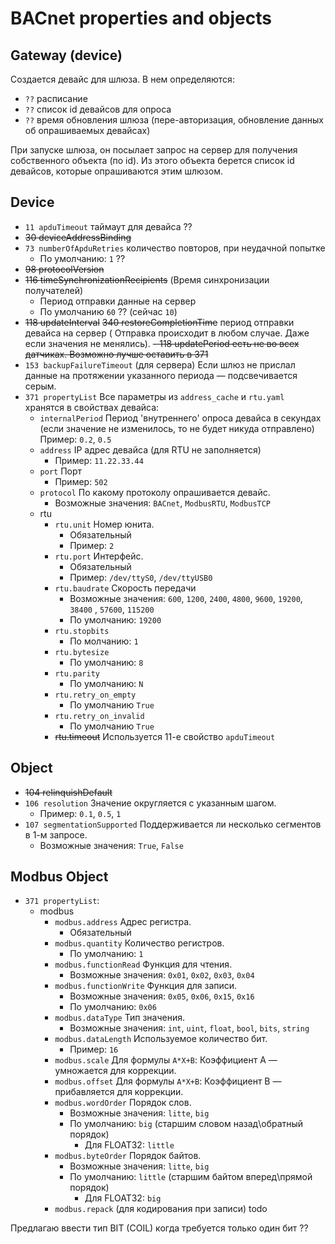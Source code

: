# BACnet properties and objects

## Gateway (device)

Создается девайс для шлюза. В нем определяются:

- `??` расписание
- `??` список id девайсов для опроса
- `??` время обновления шлюза (пере-авторизация, обновление данных об опрашиваемых девайсах)

При запуске шлюза, он посылает запрос на сервер для получения собственного объекта (по id).
Из этого объекта берется список id девайсов, которые опрашиваются этим шлюзом.

## Device

- `11 apduTimeout` таймаут для девайса ??
- ~~30 deviceAddressBinding~~
- `73 numberOfApduRetries` количество повторов, при неудачной попытке
    - По умолчанию: `1` ??
- ~~98 protocolVersion~~
- ~~116 timeSynchronizationRecipients~~ (Время синхронизации получателей)
    - Период отправки данные на сервер
    - По умолчанию `60` ?? (сейчас `10`)
- ~~118 updateInterval~~ ~~340 restoreCompletionTime~~ период отправки девайса на сервер (
  Отправка происходит в любом случае. Даже если значения не менялись).
  ~~- 118 updatePeriod есть не во всех датчиках. Возможно лучше оставить в 371~~
- `153 backupFailureTimeout` (для сервера) Если шлюз не прислал данные на протяжении
  указанного периода — подсвечивается серым.
- `371 propertyList` Все параметры из `address_cache` и `rtu.yaml` хранятся в свойствах
  девайса:
    - `internalPeriod` Период 'внутреннего' опроса девайса в секундах (если значение не
      изменилось, то не будет никуда отправлено) Пример: `0.2`, `0.5`
    - `address` IP адрес девайса (для RTU не заполняется)
        - Пример: `11.22.33.44`
    - `port` Порт
        - Пример: `502`
    - `protocol` По какому протоколу опрашивается девайс.
        - Возможные значения: `BACnet`, `ModbusRTU`, `ModbusTCP`
    - rtu
        - `rtu.unit` Номер юнита.
            - Обязательный
            - Пример: `2`
        - `rtu.port` Интерфейс.
            - Обязательный
            - Пример: `/dev/ttyS0`, `/dev/ttyUSB0`
        - `rtu.baudrate` Скорость передачи
            - Возможные значения: `600`, `1200`, `2400`, `4800`, `9600`, `19200`, `38400`
              , `57600`, `115200`
            - По умолчанию: `19200`
        - `rtu.stopbits`
            - По молчанию: `1`
        - `rtu.bytesize`
            - По умолчанию: `8`
        - `rtu.parity`
            - По умолчанию: `N`
        - `rtu.retry_on_empty`
          - По умолчанию `True`
        - `rtu.retry_on_invalid`
          - По умолчанию `True`  
        - ~~rtu.timeout~~ Используется 11-е свойство `apduTimeout`
        

## Object

- ~~104 relinquishDefault~~
- `106 resolution` Значение округляется с указанным шагом.
    - Пример: `0.1`, `0.5`, `1`
- `107 segmentationSupported` Поддерживается ли несколько сегментов в 1-м запросе.
    - Возможные значения: `True`, `False`

## Modbus Object

- `371 propertyList`:
    - modbus
        - `modbus.address` Адрес регистра.
          - Обязательный
        - `modbus.quantity` Количество регистров.
          - По умолчанию: `1`
        - `modbus.functionRead` Функция для чтения.
            - Возможные значения: `0x01`, `0x02`, `0x03`, `0x04`
        - `modbus.functionWrite` Функция для записи.
            - Возможные значения: `0x05`, `0x06`, `0x15`, `0x16`
            - По умолчанию: `0x06`
        - `modbus.dataType` Тип значения.
            - Возможные значения: `int`, `uint`, `float`, `bool`, `bits`, `string`
        - `modbus.dataLength` Используемое количество бит.
          - Пример: `16`
        - `modbus.scale` Для формулы `A*X+B`: Коэффициент A — умножается для коррекции.
        - `modbus.offset` Для формулы `A*X+B`: Коэффициент B — прибавляется для коррекции.
        - `modbus.wordOrder` Порядок слов.
            - Возможные значения: `litte`, `big`
            - По умолчанию: `big` (старшим словом назад\обратный порядок)
                - Для FLOAT32: `little`
        - `modbus.byteOrder` Порядок байтов.
            - Возможные значения: `litte`, `big`
            - По умолчанию: `little` (старшим байтом вперед\прямой порядок)
                - Для FLOAT32: `big`
        - `modbus.repack` (для кодирования при записи) todo

Предлагаю ввести тип BIT (COIL) когда требуется только один бит ??